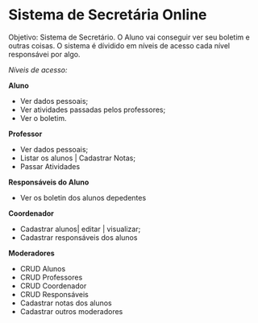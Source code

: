 <h1>Sistema de Secretária Online</h1>

Objetivo: Sistema de Secretário. O Aluno vai conseguir ver seu boletim e outras coisas. O sistema é dívidido em níveis de acesso
cada nível responsávei por algo.

<i>Níveis de acesso:</i>

<b>Aluno</b>
  <ul>
    <li>Ver dados pessoais;</li>
    <li>Ver atividades passadas pelos professores;</li>
    <li>Ver o boletim.</li>
  </li>
  </ul>
  
<b>Professor</b>
  <ul>
    <li>Ver dados pessoais;</li>
    <li>Listar os alunos | Cadastrar Notas;</li>
    <li>Passar Atividades</li>
  </ul>
 
<b>Responsáveis do Aluno</b>
<ul>
  <li>Ver os boletin dos alunos depedentes</li>
</ul>

<b>Coordenador</b>
<ul>
    <li>Cadastrar alunos| editar | visualizar;</li>
    <li>Cadastrar responsáveis dos alunos</li>
</ul>

<b>Moderadores</b>
<ul>
    <li>CRUD Alunos</li>
    <li>CRUD Professores</li>
    <li>CRUD Coordenador</li>
    <li>CRUD Responsáveis</li>
    <li>Cadastrar notas dos alunos</li>
    <li>Cadastrar outros moderadores</li>
</ul>
